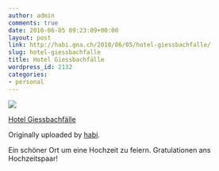 ```yaml
---
author: admin
comments: true
date: 2010-06-05 09:23:09+00:00
layout: post
link: http://habi.gna.ch/2010/06/05/hotel-giessbachfalle/
slug: hotel-giessbachfalle
title: Hotel Giessbachfälle
wordpress_id: 2132
categories:
- personal
---
```



 [![](http://farm5.static.flickr.com/4063/4670810719_d01b8c0ceb_m.jpg)](http://www.flickr.com/photos/habi/4670810719/)
   

 
  [Hotel Giessbachfälle](http://www.flickr.com/photos/habi/4670810719/)
    

  Originally uploaded by [habi](http://www.flickr.com/people/habi/).
 



Ein schöner Ort um eine Hochzeit zu feiern. Gratulationen ans Hochzeitspaar!
  

